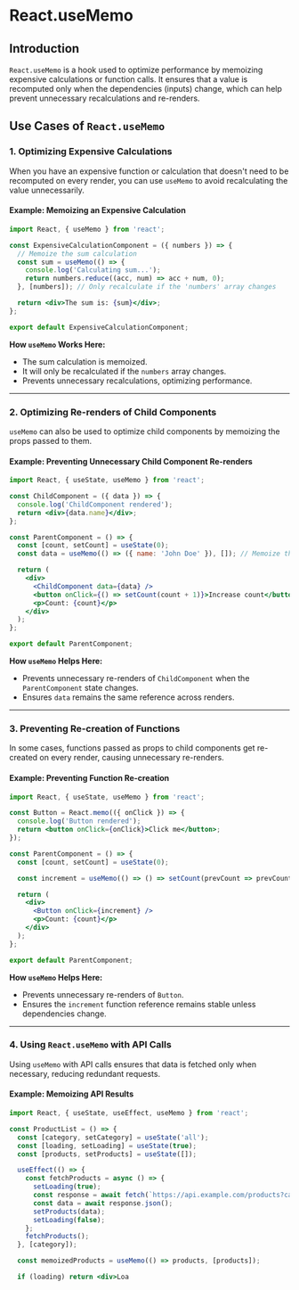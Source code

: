 # React.useMemo

## Introduction
`React.useMemo` is a hook used to optimize performance by memoizing expensive calculations or function calls. It ensures that a value is recomputed only when the dependencies (inputs) change, which can help prevent unnecessary recalculations and re-renders.

## Use Cases of `React.useMemo`

### 1. Optimizing Expensive Calculations
When you have an expensive function or calculation that doesn't need to be recomputed on every render, you can use `useMemo` to avoid recalculating the value unnecessarily.

#### Example: Memoizing an Expensive Calculation
```jsx
import React, { useMemo } from 'react';

const ExpensiveCalculationComponent = ({ numbers }) => {
  // Memoize the sum calculation
  const sum = useMemo(() => {
    console.log('Calculating sum...');
    return numbers.reduce((acc, num) => acc + num, 0);
  }, [numbers]); // Only recalculate if the 'numbers' array changes

  return <div>The sum is: {sum}</div>;
};

export default ExpensiveCalculationComponent;
```
**How `useMemo` Works Here:**
- The sum calculation is memoized.
- It will only be recalculated if the `numbers` array changes.
- Prevents unnecessary recalculations, optimizing performance.

---

### 2. Optimizing Re-renders of Child Components
`useMemo` can also be used to optimize child components by memoizing the props passed to them.

#### Example: Preventing Unnecessary Child Component Re-renders
```jsx
import React, { useState, useMemo } from 'react';

const ChildComponent = ({ data }) => {
  console.log('ChildComponent rendered');
  return <div>{data.name}</div>;
};

const ParentComponent = () => {
  const [count, setCount] = useState(0);
  const data = useMemo(() => ({ name: 'John Doe' }), []); // Memoize the object

  return (
    <div>
      <ChildComponent data={data} />
      <button onClick={() => setCount(count + 1)}>Increase count</button>
      <p>Count: {count}</p>
    </div>
  );
};

export default ParentComponent;
```
**How `useMemo` Helps Here:**
- Prevents unnecessary re-renders of `ChildComponent` when the `ParentComponent` state changes.
- Ensures `data` remains the same reference across renders.

---

### 3. Preventing Re-creation of Functions
In some cases, functions passed as props to child components get re-created on every render, causing unnecessary re-renders.

#### Example: Preventing Function Re-creation
```jsx
import React, { useState, useMemo } from 'react';

const Button = React.memo(({ onClick }) => {
  console.log('Button rendered');
  return <button onClick={onClick}>Click me</button>;
});

const ParentComponent = () => {
  const [count, setCount] = useState(0);

  const increment = useMemo(() => () => setCount(prevCount => prevCount + 1), []);

  return (
    <div>
      <Button onClick={increment} />
      <p>Count: {count}</p>
    </div>
  );
};

export default ParentComponent;
```
**How `useMemo` Helps Here:**
- Prevents unnecessary re-renders of `Button`.
- Ensures the `increment` function reference remains stable unless dependencies change.

---

### 4. Using `React.useMemo` with API Calls
Using `useMemo` with API calls ensures that data is fetched only when necessary, reducing redundant requests.

#### Example: Memoizing API Results
```jsx
import React, { useState, useEffect, useMemo } from 'react';

const ProductList = () => {
  const [category, setCategory] = useState('all');
  const [loading, setLoading] = useState(true);
  const [products, setProducts] = useState([]);

  useEffect(() => {
    const fetchProducts = async () => {
      setLoading(true);
      const response = await fetch(`https://api.example.com/products?category=${category}`);
      const data = await response.json();
      setProducts(data);
      setLoading(false);
    };
    fetchProducts();
  }, [category]);

  const memoizedProducts = useMemo(() => products, [products]);

  if (loading) return <div>Loa
